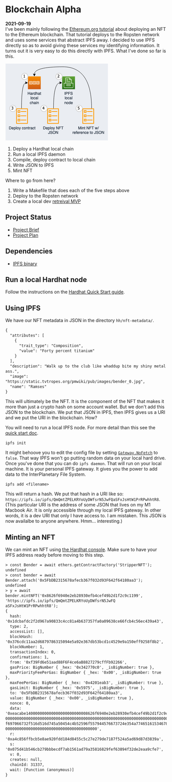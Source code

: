 # Blockchain Alpha

**2021-09-19**  
I've been mainly following the [Ethereum.org tutorial][7] about deploying an NFT to the Ethereum blockchain. That tutorial deploys to the Ropsten network and uses some services that abstract IPFS away. I decided to use IPFS directly so as to avoid giving these services my identifying information. It turns out it is very easy to do this directly with IPFS. What I've done so far is this.

![local dev environment](docs/images/dev-environment-strippernft.drawio.png)

1. Deploy a Hardhat local chain
2. Run a local IPFS daemon
3. Compile, deploy contract to local chain
4. Write JSON to IPFS
5. Mint NFT

Where to go from here?

1. Write a Makefile that does each of the five steps above
1. Deploy to the Ropsten network
1. Create a local dev [retreival MVP][9]

## Project Status

* [Project Brief][1]
* [Project Plan][2]

## Dependencies

- [IPFS binary][3]

## Run a local Hardhat node

Follow the instructions on the [Hardhat Quick Start guide][5].

## Using IPFS

We have our NFT metadata in JSON in the directory `hh/nft-metadata/`.

```
{
  "attributes": [
    {
      "trait_type": "Composition",
      "value": "Forty percent titanium"
    }
  ],
  "description": "Walk up to the club like whaddup bite my shiny metal ass.",
  "image": "https://static.tvtropes.org/pmwiki/pub/images/bender_0.jpg",
  "name": "Ramses"
}
```

This will ultimately be the NFT. It is the component of the NFT that makes it more than just a crypto hash on some account wallet. But we don't add this JSON to the blockchain. We put that JSON in IPFS, then IPFS gives us a URI and we put the URI in the blockchain. How?

You will need to run a local IPFS node. For more detail than this see the [quick start doc][8].

```
ipfs init
```

It might behoove you to edit the config file by setting [`Gateway.NoFetch`][6] to `false`. That way IPFS won't go putting random data on your local hard drive. Once you've done that you can do `ipfs daemon`. That will run on your local machine. It is your personal IPFS gateway. It gives you the power to add data to the InterPlanetary File System.


```
ipfs add <filename>
```

This will return a hash. We put that hash in a URI like so: `https://ipfs.io/ipfs/QmQmtZPELKRYoUyDWfsrN5JwFQaSFxJsHtW1PrRPwhhtR8`. (This particular URI is the address of some JSON that lives on my M1 Macbook Air. It is only accessible through my local IPFS gateway. In other words, it is a dev URI that only I have access to. I am mistaken. This JSON is now availalbe to anyone anywhere. Hmm... interesting.)

## Minting an NFT

We can mint an NFT using [the Hardhat console][4]. Make sure to have your IPFS address ready before moving to this step.

```
> const Bender = await ethers.getContractFactory('StripperNFT');
undefined
> const bender = await Bender.attach('0x5FbDB2315678afecb367f032d93F642f64180aa3');
undefined
> y = await bender.mintNFT('0x8626f6940e2eb28930efb4cef49b2d1f2c9c1199', 'https://ipfs.io/ipfs/QmQmtZPELKRYoUyDWfsrN5JwFQ
aSFxJsHtW1PrRPwhhtR8');
{
  hash: '0x1dcbafdc2f2d967a90833c4cc81a4b637357fa0a09638ce66fcb4c56ec439a43',
  type: 2,
  accessList: [],
  blockHash: '0x376cdc11aa2d6879786315094e5a92e367db53bcd1c4529e9a150eff9258f8b2',
  blockNumber: 1,
  transactionIndex: 0,
  confirmations: 1,
  from: '0xf39Fd6e51aad88F6F4ce6aB8827279cffFb92266',
  gasPrice: BigNumber { _hex: '0x342770c0', _isBigNumber: true },
  maxPriorityFeePerGas: BigNumber { _hex: '0x00', _isBigNumber: true },
  maxFeePerGas: BigNumber { _hex: '0x4201eab3', _isBigNumber: true },
  gasLimit: BigNumber { _hex: '0x5975', _isBigNumber: true },
  to: '0x5FbDB2315678afecb367f032d93F642f64180aa3',
  value: BigNumber { _hex: '0x00', _isBigNumber: true },
  nonce: 0,
  data: '0xeacabe140000000000000000000000008626f6940e2eb28930efb4cef49b2d1f2c9c119900000000000000000000000000000000000000
00000000000000000000000040000000000000000000000000000000000000000000000000000000000000004368747470733a2f2f697066732e696f2
f697066732f516d516d745a50454c4b52596f557944576673724e354a774651615346784a734874573150725250776868745238000000000000000000
0000000000000000000000000000000000000000',
  r: '0xa4c856ffbcb5e8ae920fdd184d8455c5c27e279de7187f524a5ad69d87d3839a',
  s: '0x075d41b546cb279bbbecdf7ab1561ad79a35816829fef63894f32de2eaa9cfe7',
  v: 0,
  creates: null,
  chainId: 31337,
  wait: [Function (anonymous)]
}

```

[1]: docs/project-brief.md "Brief"
[2]: docs/project-plan.md "Plan"
[3]: https://docs.ipfs.io/install/command-line/#system-requirements "IPFS"
[4]: https://hardhat.org/guides/hardhat-console.html "Hardhat console"
[5]: https://hardhat.org/getting-started/#quick-start "Hardhat quickstart"
[6]: https://docs.ipfs.io/how-to/configure-node/#gateway "NoFetch"
[7]: https://ethereum.org/en/developers/tutorials/how-to-write-and-deploy-an-nft "ETH NFT"
[8]: https://docs.ipfs.io/how-to/command-line-quick-start/#prerequisites "IPFS quickstart"
[9]: https://github.com/mehemken/blockchain-alpha/blob/meh/dev-environment/docs/project-plan.md#retreival-mvp "Retreival MVP"
